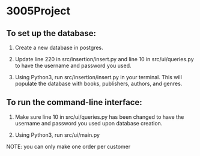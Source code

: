 # 3005Project

## To set up the database:

1. Create a new database in postgres.

2. Update line 220 in src/insertion/insert.py and line 10 in src/ui/queries.py to have the username and password you used.

3. Using Python3, run src/insertion/insert.py in your terminal. This will populate the database with books, publishers, authors, and genres.

## To run the command-line interface:

1. Make sure line 10 in src/ui/queries.py has been changed to have the username and password you used upon database creation.

2. Using Python3, run src/ui/main.py

NOTE: you can only make one order per customer
